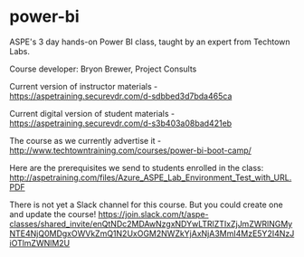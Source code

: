 # power-bi
ASPE's 3 day hands-on Power BI class, taught by an expert from Techtown Labs.

Course developer: Bryon Brewer, Project Consults

Current version of instructor materials - https://aspetraining.securevdr.com/d-sdbbed3d7bda465ca

Current digital version of student materials - https://aspetraining.securevdr.com/d-s3b403a08bad421eb

The course as we currently advertise it - http://www.techtowntraining.com/courses/power-bi-boot-camp/

Here are the prerequisites we send to students enrolled in the class: http://aspetraining.com/files/Azure_ASPE_Lab_Environment_Test_with_URL.PDF

There is not yet a Slack channel for this course. But you could create one and update the course!
https://join.slack.com/t/aspe-classes/shared_invite/enQtNDc2MDAwNzgxNDYwLTRlZTIxZjJmZWRlNGMyNTE4NjQ0MDgxOWVkZmQ1N2UxOGM2NWZkYjAxNjA3MmI4MzE5Y2I4NzJiOTlmZWNlM2U
